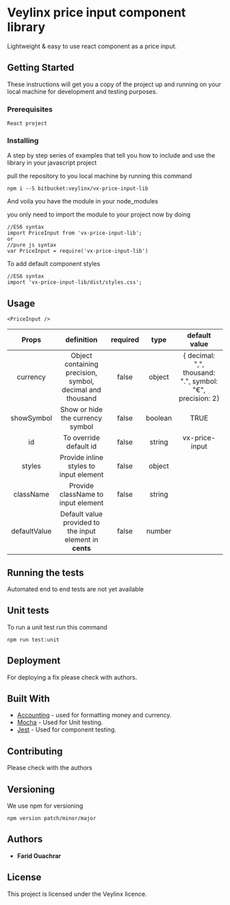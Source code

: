 # Veylinx price input component library

Lightweight & easy to use react component as a price input.

## Getting Started

These instructions will get you a copy of the project up and running on your local machine for development and testing purposes.

### Prerequisites

```
React project
```

### Installing

A step by step series of examples that tell you how to include and use the library in your javascript project

pull the repository to you local machine by running this command

```
npm i --S bitbucket:veylinx/vx-price-input-lib
```

And voila you have the module in your node_modules

you only need to import the module to your project now by doing

```
//ES6 syntax
import PriceInput from 'vx-price-input-lib';
or
//pure js syntax
var PriceInput = require('vx-price-input-lib')
```

To add default component styles
```
//ES6 syntax
import 'vx-price-input-lib/dist/styles.css';
```

## Usage

```
<PriceInput />
```

| Props        | definition           | required  | type | default value |
| :-----------: |:-------------:| :-----:| :-----: | :---------:
| currency    | Object containing precision, symbol, decimal and thousand | false | object |  { decimal: ",", thousand: ".", symbol: "€", precision: 2} |
| showSymbol | Show or hide the currency symbol |   false | boolean | TRUE |
| id    | To override default id | false | string | vx-price-input|
| styles    | Provide inline styles to input element | false | object | |
| className    | Provide className to input element | false | string | |
| defaultValue | Default value provided to the input element in **cents** | false | number | | 


## Running the tests

Automated end to end tests are not yet available

## Unit tests

To run a unit test run this command

```
npm run test:unit
```

## Deployment

For deploying a fix please check with authors.

## Built With

* [Accounting](https://www.npmjs.com/package/accounting) - used for formatting money and currency.
* [Mocha](https://mochajs.org/) - Used for Unit testing.
* [Jest](https://jest.io/) - Used for component testing.

## Contributing

Please check with the authors

## Versioning

We use npm for versioning

```
npm version patch/minor/major
```
## Authors

* **Farid Ouachrar** 

## License

This project is licensed under the Veylinx licence.
